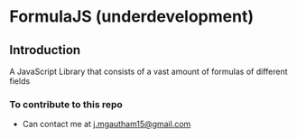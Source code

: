 # FormulaJS (underdevelopment)

## Introduction

A JavaScript Library that consists of a vast amount of formulas of different fields

### To contribute to this repo

- Can contact me at j.mgautham15@gmail.com
